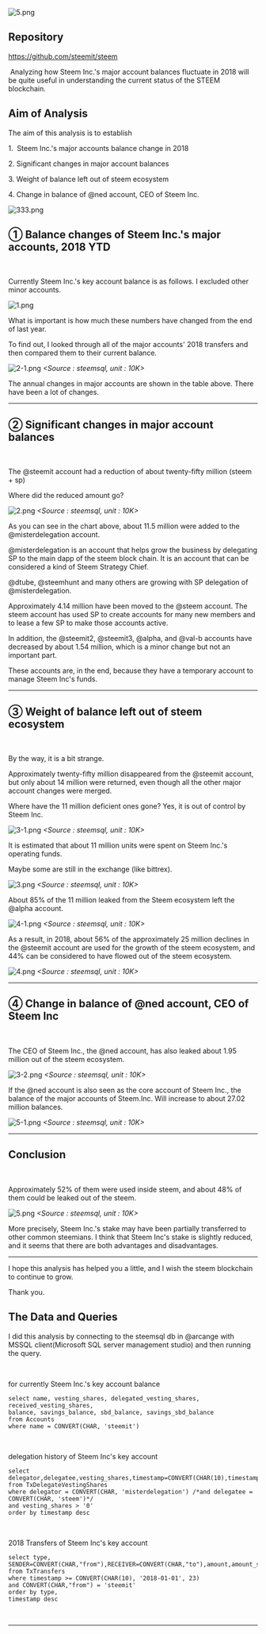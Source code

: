 <html>

![5.png](https://ipfs.busy.org/ipfs/QmPsQV4KeW1zepiQSxCNcQFiHZLPp7DYCuVCQtCTEwsM4T)

<h2>Repository</h2>
<p><a href="https://github.com/steemit/steem">https://github.com/steemit/steem</a> &nbsp;</p>

<p>&nbsp;Analyzing how Steem Inc.'s major account balances fluctuate in 2018 will be quite useful in understanding the current status of the STEEM blockchain.&nbsp;</p>

<h2>Aim of Analysis</h2>
<p>The aim of this analysis is to establish&nbsp;</p>

<p>1. &nbsp;Steem Inc.'s major accounts balance change in 2018</p>
<p>2. Significant changes in major account balances</p>
<p>3. Weight of balance left out of steem ecosystem</p>
<p>4. Change in balance of @ned account, CEO of Steem Inc.</p>

![333.png](https://ipfs.busy.org/ipfs/QmSShnkbf2av1JFDnnqRqpvFTuyBkfNPq7Q3PVErid7AcP)

## ① Balance changes of Steem Inc.'s major accounts, 2018 YTD
<br>

Currently Steem Inc.'s key account balance is as follows. I excluded other minor accounts.

![1.png](https://ipfs.busy.org/ipfs/QmPc32mJtPDYJKrSazjtTjr5eQqZeQytn8EvMCwm3FSDr1)*<Source : steemsql>*

What is important is how much these numbers have changed from the end of last year.

To find out, I looked through all of the major accounts' 2018 transfers and then compared them to their current balance.

![2-1.png](https://ipfs.busy.org/ipfs/QmTZf3PtEWUpAu3E5XwnQAGdiDMH25BsJJtFfM2cP7J993)
*<Source : steemsql, unit : 10K>*

The annual changes in major accounts are shown in the table above. There have been a lot of changes.

<hr>

## ② Significant changes in major account balances
<br>

The @steemit account had a reduction of about twenty-fifty million (steem + sp)

Where did the reduced amount go?

![2.png](https://ipfs.busy.org/ipfs/QmTAcpqXJZFKNZVJraRgp87ey2KQk7Ms2PUQMizbgvBKxJ)
*<Source : steemsql, unit : 10K>*

As you can see in the chart above, about 11.5 million were added to the @misterdelegation account.

@misterdelegation is an account that helps grow the business by delegating SP to the main dapp of the steem block chain. It is an account that can be considered a kind of Steem Strategy Chief.

@dtube, @steemhunt and many others are growing with SP delegation of @misterdelegation.

Approximately 4.14 million have been moved to the @steem account. The steem account has used SP to create accounts for many new members and to lease a few SP to make those accounts active.

In addition, the @steemit2, @steemit3, @alpha, and @val-b accounts have decreased by about 1.54 million, which is a minor change but not an important part.

These accounts are, in the end, because they have a temporary account to manage Steem Inc's funds.

<hr>

## ③ Weight of balance left out of steem ecosystem
<br>

By the way, it is a bit strange.

Approximately twenty-fifty million disappeared from the @steemit account, but only about 14 million were returned, even though all the other major account changes were merged.

Where have the 11 million deficient ones gone? Yes, it is out of control by Steem Inc.

![3-1.png](https://ipfs.busy.org/ipfs/QmToyXJ77MeJH9kWm8W5YXUdq3Ra2c9F5oZGQcVSo57uhT)
*<Source : steemsql, unit : 10K>*

It is estimated that about 11 million units were spent on Steem Inc.'s operating funds.

Maybe some are still in the exchange (like bittrex).

![3.png](https://ipfs.busy.org/ipfs/QmdHSg3mWNeVkQC6qnvFBb2XiUtnNHUXxUUWpcpkEXPsEW)
*<Source : steemsql, unit : 10K>*

About 85% of the 11 million leaked from the Steem ecosystem left the @alpha account.

![4-1.png](https://ipfs.busy.org/ipfs/Qmbm7d2NCvJyQSiYvo5sUvfAh7dfuqFKuVDsZwSu7AMZr7)
*<Source : steemsql, unit : 10K>*

As a result, in 2018, about 56% of the approximately 25 million declines in the @steemit account are used for the growth of the steem ecosystem, and 44% can be considered to have flowed out of the steem ecosystem.

![4.png](https://ipfs.busy.org/ipfs/Qmc81xmY1y5WpxvS6mvWfNks13Jnf3uCFr1j9HhnQ4SF4J)
*<Source : steemsql, unit : 10K>*

<hr>

## ④ Change in balance of @ned account, CEO of Steem Inc
<br>

The CEO of Steem Inc., the @ned account, has also leaked about 1.95 million out of the steem ecosystem.

![3-2.png](https://ipfs.busy.org/ipfs/QmQX4Qw6qSG78QYPRdSZ83uYuZ3cMLXH8SMFVnKk1GYrmr)
*<Source : steemsql, unit : 10K>*

If the @ned account is also seen as the core account of Steem Inc., the balance of the major accounts of Steem.Inc. Will increase to about 27.02 million balances.

![5-1.png](https://ipfs.busy.org/ipfs/QmQ3JLCd2LVegzaGeyH6QDa2XJbir3H1J8YjjZVQcUP5qQ)
*<Source : steemsql, unit : 10K>*

<hr>

## Conclusion
<br>

Approximately 52% of them were used inside steem, and about 48% of them could be leaked out of the steem.

![5.png](https://ipfs.busy.org/ipfs/QmPsQV4KeW1zepiQSxCNcQFiHZLPp7DYCuVCQtCTEwsM4T)
*<Source : steemsql, unit : 10K>*

More precisely, Steem Inc.'s stake may have been partially transferred to other common steemians. I think that Steem Inc's stake is slightly reduced, and it seems that there are both advantages and disadvantages.

<hr>

I hope this analysis has helped you a little, and I wish the steem blockchain to continue to grow.

Thank you.

<h2>The Data and Queries</h2>
<p>I did this analysis by connecting to the steemsql db in @arcange with MSSQL client(Microsoft SQL server management studio) and then running the query.</p>

<br>

<p>for currently Steem Inc.'s key account balance</p>
<pre><code>select name, vesting_shares, delegated_vesting_shares, received_vesting_shares,
balance, savings_balance, sbd_balance, savings_sbd_balance
from Accounts
where name = CONVERT(CHAR, 'steemit')</code></pre>

<br>

<p>delegation history of Steem Inc's key account</p>
<pre><code>select delegator,delegatee,vesting_shares,timestamp=CONVERT(CHAR(10),timestamp,23)
from TxDelegateVestingShares
where delegator = CONVERT(CHAR, 'misterdelegation') /*and delegatee = CONVERT(CHAR, 'steem')*/
and vesting_shares > '0'
order by timestamp desc</code></pre>

<br>

<p>2018 Transfers of Steem Inc's key account</p>
<pre><code>select type, SENDER=CONVERT(CHAR,"from"),RECEIVER=CONVERT(CHAR,"to"),amount,amount_symbol,TIME=CONVERT(CHAR(10),timestamp,23)
from TxTransfers
where timestamp >= CONVERT(CHAR(10), '2018-01-01', 23)
and CONVERT(CHAR,"from") = 'steemit'
order by type,
timestamp desc</code></pre>

<p><br></p>
</html>

<hr>
